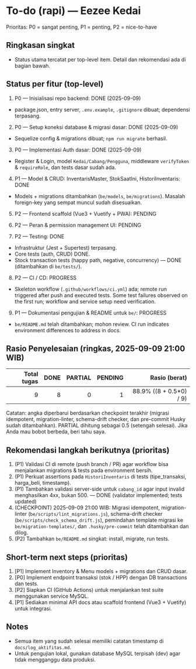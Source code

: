 # To-do (rapi) — Eezee Kedai

Prioritas: P0 = sangat penting, P1 = penting, P2 = nice-to-have

## Ringkasan singkat

- Status utama tercatat per top-level item. Detail dan rekomendasi ada di bagian bawah.

## Status per fitur (top-level)

1. P0 — Inisialisasi repo backend: DONE (2025-09-09)
  - package.json, entry server, `.env.example`, `.gitignore` dibuat; dependensi terpasang.

2. P0 — Setup koneksi database & migrasi dasar: DONE (2025-09-09)
  - Sequelize config & migrations dibuat; `npm run migrate` berhasil.

3. P0 — Implementasi Auth dasar: DONE (2025-09-09)
  - Register & Login, model `Kedai/Cabang/Pengguna`, middleware `verifyToken` & `requireRole`, dan tests dasar sudah ada.

4. P1 — Model & CRUD: InventarisMaster, StokSaatIni, HistoriInventaris: DONE
  - Models + migrations ditambahkan (`be/models`, `be/migrations`). Masalah foreign-key yang sempat muncul sudah disesuaikan.

5. P2 — Frontend scaffold (Vue3 + Vuetify + PWA): PENDING

6. P2 — Peran & permission management UI: PENDING

7. P2 — Testing: DONE
  - Infrastruktur (Jest + Supertest) terpasang.
  - Core tests (auth, CRUD) DONE.
  - Stock transaction tests (happy path, negative, concurrency) — DONE (ditambahkan di `be/tests/`).

8. P2 — CI / CD: PROGRESS
  - Skeleton workflow (`.github/workflows/ci.yml`) ada; remote run triggered after push and executed tests. Some test failures observed on the first run; workflow and service setup need verification.

9. P1 — Dokumentasi pengujian & README untuk `be/`: PROGRESS
  - `be/README.md` telah ditambahkan; mohon review. CI run indicates environment differences to address in docs.

## Rasio Penyelesaian (ringkas, 2025-09-09 21:00 WIB)

| Total tugas | DONE | PARTIAL | PENDING | Rasio (berat) |
|---:|---:|---:|---:|---:|
| 9 | 8 | 0 | 1 | 88.9% ((8 + 0.5*0) / 9) |

Catatan: angka diperbarui berdasarkan checkpoint terakhir (migrasi idempotent, migration-linter, schema-drift checker, dan pre-commit Husky sudah ditambahkan). PARTIAL dihitung sebagai 0.5 (setengah selesai). Jika Anda mau bobot berbeda, beri tahu saya.

## Rekomendasi langkah berikutnya (prioritas)

1. (P1) Validasi CI di remote (push branch / PR) agar workflow bisa menjalankan migrations & tests pada environment bersih.
2. (P1) Perkuat assertions pada `HistoriInventaris` di tests (tipe_transaksi, harga_beli, timestamp).
3. (P1) Tambahkan validasi server-side untuk `cabang_id` agar input invalid menghasilkan 4xx, bukan 500. — DONE (validator implemented; tests updated)
5. (CHECKPOINT) 2025-09-09 21:00 WIB: Migrasi idempotent, migration-linter (`be/scripts/lint_migrations.js`), schema-drift checker (`be/scripts/check_schema_drift.js`), pemindahan template migrasi ke `be/migration-templates/`, dan `.husky/pre-commit` telah ditambahkan dan dilog.
4. (P2) Tambahkan `be/README.md` singkat: install, migrate, run tests.

## Short-term next steps (prioritas)

1. [P1] Implement Inventory & Menu models + migrations dan CRUD dasar.
2. [P0] Implement endpoint transaksi (stok / HPP) dengan DB transactions dan tests.
3. [P2] Siapkan CI (GitHub Actions) untuk menjalankan test suite menggunakan service MySQL.
4. [P1] Sediakan minimal API docs atau scaffold frontend (Vue3 + Vuetify) untuk integrasi.

## Notes

- Semua item yang sudah selesai memiliki catatan timestamp di `docs/log_aktifitas.md`.
- Untuk pengujian lokal, gunakan database MySQL terpisah (dev) agar tidak mengganggu data produksi.



